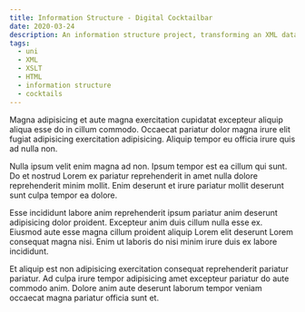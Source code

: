 ```yaml
---
title: Information Structure - Digital Cocktailbar
date: 2020-03-24
description: An information structure project, transforming an XML database into an HTML website, using XSL Tranformation.
tags:
  - uni
  - XML
  - XSLT
  - HTML
  - information structure
  - cocktails
---
```


Magna adipisicing et aute magna exercitation cupidatat excepteur aliquip aliqua esse do in cillum commodo. Occaecat pariatur dolor magna irure elit fugiat adipisicing exercitation adipisicing. Aliquip tempor eu officia irure quis ad nulla non.

Nulla ipsum velit enim magna ad non. Ipsum tempor est ea cillum qui sunt. Do et nostrud Lorem ex pariatur reprehenderit in amet nulla dolore reprehenderit minim mollit. Enim deserunt et irure pariatur mollit deserunt sunt culpa tempor ea dolore.

Esse incididunt labore anim reprehenderit ipsum pariatur anim deserunt adipisicing dolor proident. Excepteur anim duis cillum nulla esse ex. Eiusmod aute esse magna cillum proident aliquip Lorem elit deserunt Lorem consequat magna nisi. Enim ut laboris do nisi minim irure duis ex labore incididunt.

Et aliquip est non adipisicing exercitation consequat reprehenderit pariatur pariatur. Ad culpa irure tempor adipisicing amet excepteur pariatur do aute commodo anim. Dolore anim aute deserunt laborum tempor veniam occaecat magna pariatur officia sunt et.